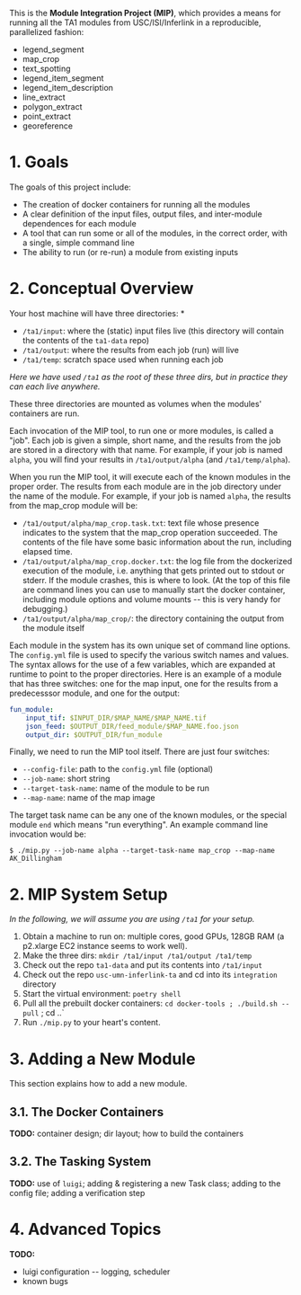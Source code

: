 This is the **Module Integration Project (MIP)**, which provides a means for running
all the TA1 modules from USC/ISI/Inferlink in a reproducible, parallelized
fashion:

* legend_segment
* map_crop
* text_spotting
* legend_item_segment
* legend_item_description
* line_extract
* polygon_extract
* point_extract
* georeference


# 1. Goals

The goals of this project include:

* The creation of docker containers for running all the modules
* A clear definition of the input files, output files, and inter-module 
  dependences for each module
* A tool that can run some or all of the modules, in the correct
  order, with a single, simple command line
* The ability to run (or re-run) a module from existing inputs


# 2. Conceptual Overview

Your host machine will have three directories:
* 
* `/ta1/input`: where the (static) input files live (this directory will
  contain the contents of the `ta1-data` repo)
* `/ta1/output`: where the results from each job (run) will live
* `/ta1/temp`: scratch space used when running each job

_Here we have used `/ta1` as the root of these three dirs, but in practice they
can each live anywhere._

These three directories are mounted as volumes when the modules' containers are run.

Each invocation of the MIP tool, to run one or more modules, is called a "job".
Each job is given a simple, short name, and the results from the job are stored
in a directory with that name. For example, if your job is named `alpha`, you
will find your results in `/ta1/output/alpha` (and `/ta1/temp/alpha`).

When you run the MIP tool, it will execute each of the known modules in the
proper order. The results from each module are in the job directory under the
name of the module. For example, if your job is named `alpha`, the results from
the map_crop module will be:

* `/ta1/output/alpha/map_crop.task.txt`: text file whose presence indicates to the
  system that the map_crop operation succeeded. The contents of the file have some
  basic information about the run, including elapsed time.
* `/ta1/output/alpha/map_crop.docker.txt`: the log file from the dockerized execution
  of the module, i.e. anything that gets printed out to stdout or stderr. If the
  module crashes, this is where to look. (At the top of this file are command
  lines you can use to manually start the docker container, including module options
  and volume mounts -- this is very handy for debugging.)
* `/ta1/output/alpha/map_crop/`: the directory containing the output from the module
  itself

Each module in the system has its own unique set of command line options. The `config.yml`
file is used to specify the various switch names and values. The syntax allows for the use
of a few variables, which are expanded at runtime to point to the proper directories. Here
is an example of a module that has three switches: one for the map input, one for the results
from a predecesssor module, and one for the output:

```yaml
fun_module:
    input_tif: $INPUT_DIR/$MAP_NAME/$MAP_NAME.tif
    json_feed: $OUTPUT_DIR/feed_module/$MAP_NAME.foo.json
    output_dir: $OUTPUT_DIR/fun_module
```

Finally, we need to run the MIP tool itself. There are just four switches:

* `--config-file`: path to the `config.yml` file (optional)
* `--job-name`: short string
* `--target-task-name`: name of the module to be run
* `--map-name`: name of the map image

The target task name can be any one of the known modules, or the special module `end`
which means "run everything". An example command line invocation would be:

```
$ ./mip.py --job-name alpha --target-task-name map_crop --map-name AK_Dillingham
```


# 2. MIP System Setup

_In the following, we will assume you are using `/ta1` for your setup._

1. Obtain a machine to run on: multiple cores, good GPUs, 128GB RAM (a 
   p2.xlarge EC2 instance seems to work well).
2. Make the three dirs: `mkdir /ta1/input /ta1/output /ta1/temp`
3. Check out the repo `ta1-data` and put its contents into `/ta1/input`
3. Check out the repo `usc-umn-inferlink-ta` and cd into its `integration` directory
4. Start the virtual environment: `poetry shell`
5. Pull all the prebuilt docker containers: `cd docker-tools ; ./build.sh --pull` ; cd ..`
6. Run `./mip.py` to your heart's content.


# 3. Adding a New Module

This section explains how to add a new module.

## 3.1. The Docker Containers

**TODO:** container design; dir layout; how to build the containers

## 3.2. The Tasking System

**TODO:** use of `luigi`; adding & registering a new Task class; adding to the config file;
adding a verification step


# 4. Advanced Topics

**TODO:**

* luigi configuration -- logging, scheduler
* known bugs

